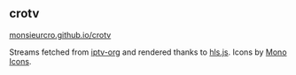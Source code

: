 ## crotv

[monsieurcro.github.io/crotv](https://monsieurcro.github.io/crotv)

Streams fetched from [iptv-org](https://github.com/iptv-org/iptv/) and rendered thanks to [hls.js](https://github.com/video-dev/hls.js/). Icons by [Mono Icons](https://icons.mono.company/).